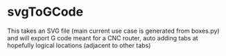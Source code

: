 # svgToGCode
This takes an SVG file (main current use case is generated from boxes.py) and will export G code meant for a CNC router, auto adding tabs at hopefully logical locations (adjacent to other tabs)
